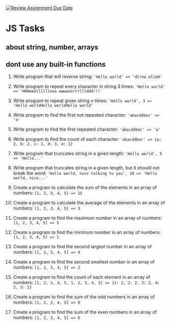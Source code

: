 [![Review Assignment Due Date](https://classroom.github.com/assets/deadline-readme-button-24ddc0f5d75046c5622901739e7c5dd533143b0c8e959d652212380cedb1ea36.svg)](https://classroom.github.com/a/nic6q_3I)
# JS Tasks

## about string, number, arrays

## dont use any built-in functions

1. Write program that will reverse string: `'Hello world' => 'dlrow olleH'`

2. Write program to repeat every character in string 3 times: `'Hello world' => 'HHHeeellllllooo wwwooorrrlllddd!!!'`

3. Write program to repeat given string n times: `'Hello world', 3 => 'Hello worldHello worldHello world'`

4. Write program to find the first not repeated character: `'abacddbec' => 'e'`

5. Write program to find the first repeated character: `'abacddbec' => 'a'`

6. Write program to find the count of each character: `'abacddbec' => {a: 2, b: 2, c: 1, d: 3, e: 1}`

7. Write program that truncates string in a given length: `'Hello world', 5 => 'Hello...'`

8. Write program that truncates string in a given length, but it should not break the word: `'Hello world, nice talking to you', 20 => 'Hello world, nice...'`

9. Create a program to calculate the sum of the elements in an array of numbers: `[1, 2, 3, 4, 5] => 15`

10. Create a program to calculate the average of the elements in an array of numbers: `[1, 2, 3, 4, 5] => 3`

11. Create a program to find the maximum number in an array of numbers: `[1, 2, 3, 4, 5] => 5`

12. Create a program to find the minimum number in an array of numbers: `[1, 2, 3, 4, 5] => 1`

13. Create a program to find the second largest number in an array of numbers: `[1, 2, 3, 4, 5] => 4`

14. Create a program to find the second smallest number in an array of numbers: `[1, 2, 3, 4, 5] => 2`

15. Create a program to find the count of each element in an array of numbers: `[1, 2, 3, 4, 5, 1, 2, 3, 4, 5] => {1: 2, 2: 2, 3: 2, 4: 2, 5: 2}`

16. Create a program to find the sum of the odd numbers in an array of numbers: `[1, 2, 3, 4, 5] => 9`

17. Create a program to find the sum of the even numbers in an array of numbers: `[1, 2, 3, 4, 5] => 6`
